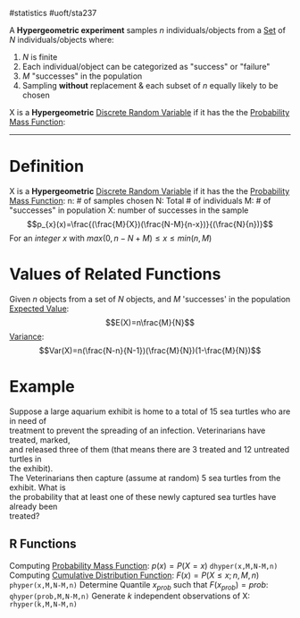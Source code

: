 #statistics #uoft/sta237 

A **Hypergeometric experiment** samples $n$ individuals/objects from a [Set](../../MAT223/Set.md) of $N$ individuals/objects where:
1. $N$ is finite
2. Each individual/object can be categorized as "success" or "failure"
3. $M$ "successes" in the population
4. Sampling **without** replacement & each subset of $n$ equally likely to be chosen


X is a **Hypergeometric** [Discrete Random Variable](Discrete%20Random%20Variable.md) if it has the the [Probability Mass Function](Probability%20Mass%20Function.md):

---
# Definition
X is a **Hypergeometric** [Discrete Random Variable](Discrete%20Random%20Variable.md) if it has the the [Probability Mass Function](Probability%20Mass%20Function.md):
n: # of samples chosen
N: Total # of individuals
M: # of "successes" in population
X: number of successes in the sample
$$p_{x}(x)=\frac{(\frac{M}{X})(\frac{N-M}{n-x})}{(\frac{N}{n})}$$For an *integer* $x$ with $max(0,n-N+M)\leq x \leq min(n,M)$ 

# Values of Related Functions
Given $n$ objects from a set of $N$ objects, and $M$ 'successes' in the population
[Expected Value](Expected%20Value.md):$$E(X)=n\frac{M}{N}$$
[Variance](Variance.md):$$Var(X)=n(\frac{N-n}{N-1})(\frac{M}{N})(1-\frac{M}{N})$$
# Example 
Suppose a large aquarium exhibit is home to a total of 15 sea turtles who are in need of  
treatment to prevent the spreading of an infection. Veterinarians have treated, marked,  
and released three of them (that means there are 3 treated and 12 untreated turtles in  
the exhibit).  
The Veterinarians then capture (assume at random) 5 sea turtles from the exhibit. What is  
the probability that at least one of these newly captured sea turtles have already been  
treated?

## R Functions 
Computing [Probability Mass Function](Probability%20Mass%20Function.md): $p(x)=P(X=x)$
`dhyper(x,M,N-M,n)`
Computing [Cumulative Distribution Function](Cumulative%20Distribution%20Function.md):  $F(x)=P(X\leq x;n,M,n)$
`phyper(x,M,N-M,n)`
Determine Quantile $x_{prob}$ such that $F(x_{prob})=prob$:
`qhyper(prob,M,N-M,n)`
Generate *k* independent observations of X:
`rhyper(k,M,N-M,n)`
